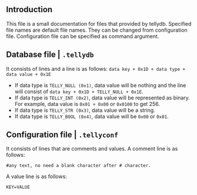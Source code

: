 ## Introduction
This file is a small documentation for files that provided by tellydb. Specified file names are default file names.
They can be changed from configuration file. Configuration file can be specified as command argument.

## Database file | `.tellydb`
It consists of lines and a line is as follows:
`data key + 0x1D + data type + data value + 0x1E`

+ If data type is `TELLY_NULL (0x1)`, data value will be nothing and the line will consist of `data key + 0x1D + TELLY_NULL + 0x1E`.
+ If data type is `TELLY_INT (0x2)`, data value will be represented as binary. For example, data value is `0x01 + 0x00` or `0x0100` to get 256.
+ If data type is `TELLY_STR (0x3)`, data value will be a string.
+ If data type is `TELLY_BOOL (0x4)`, data value will be `0x00` or `0x01`.

## Configuration file | `.tellyconf`
It consists of lines that are comments and values. A comment line is as follows:
```
#any text, no need a blank character after # character.
```

A value line is as follows:
```
KEY=VALUE
```
